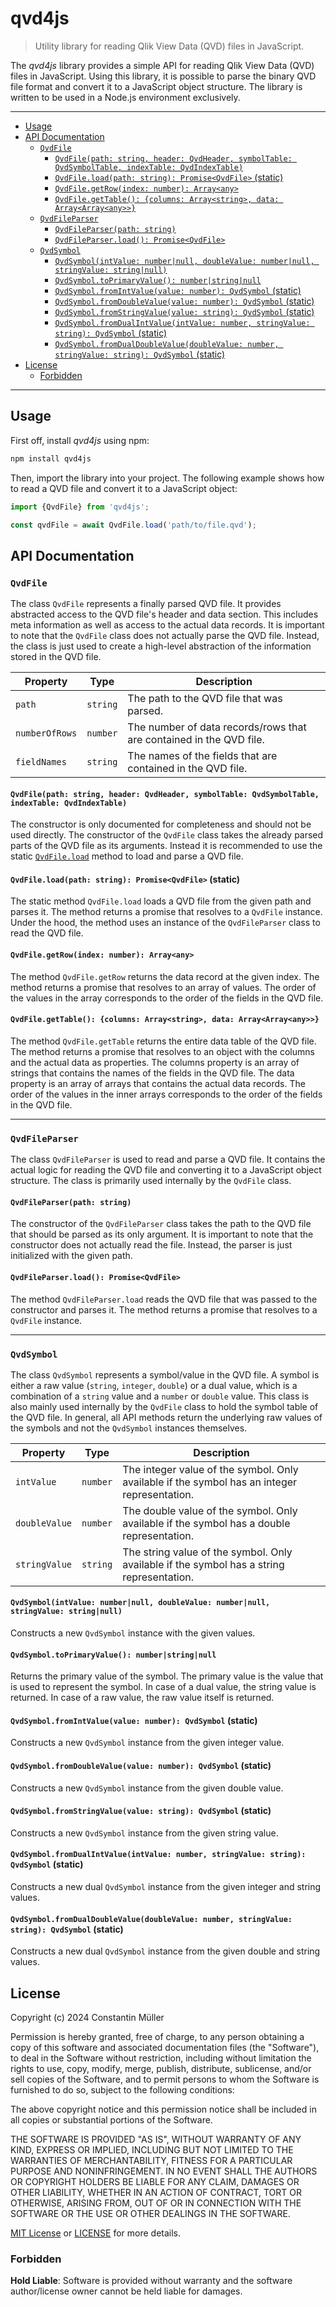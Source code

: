 # qvd4js

> Utility library for reading Qlik View Data (QVD) files in JavaScript.

The _qvd4js_ library provides a simple API for reading Qlik View Data (QVD) files in JavaScript. Using
this library, it is possible to parse the binary QVD file format and convert it to a JavaScript object
structure. The library is written to be used in a Node.js environment exclusively.

---

- [Usage](#usage)
- [API Documentation](#api-documentation)
  - [`QvdFile`](#qvdfile)
    - [`QvdFile(path: string, header: QvdHeader, symbolTable: QvdSymbolTable, indexTable: QvdIndexTable)`](#qvdfilepath-string-header-qvdheader-symboltable-qvdsymboltable-indextable-qvdindextable)
    - [`QvdFile.load(path: string): Promise<QvdFile>` (static)](#qvdfileloadpath-string-promiseqvdfile-static)
    - [`QvdFile.getRow(index: number): Array<any>`](#qvdfilegetrowindex-number-arrayany)
    - [`QvdFile.getTable(): {columns: Array<string>, data: Array<Array<any>>}`](#qvdfilegettable-columns-arraystring-data-arrayarrayany)
  - [`QvdFileParser`](#qvdfileparser)
    - [`QvdFileParser(path: string)`](#qvdfileparserpath-string)
    - [`QvdFileParser.load(): Promise<QvdFile>`](#qvdfileparserload-promiseqvdfile)
  - [`QvdSymbol`](#qvdsymbol)
    - [`QvdSymbol(intValue: number|null, doubleValue: number|null, stringValue: string|null)`](#qvdsymbolintvalue-numbernull-doublevalue-numbernull-stringvalue-stringnull)
    - [`QvdSymbol.toPrimaryValue(): number|string|null`](#qvdsymboltoprimaryvalue-numberstringnull)
    - [`QvdSymbol.fromIntValue(value: number): QvdSymbol` (static)](#qvdsymbolfromintvaluevalue-number-qvdsymbol-static)
    - [`QvdSymbol.fromDoubleValue(value: number): QvdSymbol` (static)](#qvdsymbolfromdoublevaluevalue-number-qvdsymbol-static)
    - [`QvdSymbol.fromStringValue(value: string): QvdSymbol` (static)](#qvdsymbolfromstringvaluevalue-string-qvdsymbol-static)
    - [`QvdSymbol.fromDualIntValue(intValue: number, stringValue: string): QvdSymbol` (static)](#qvdsymbolfromdualintvalueintvalue-number-stringvalue-string-qvdsymbol-static)
    - [`QvdSymbol.fromDualDoubleValue(doubleValue: number, stringValue: string): QvdSymbol` (static)](#qvdsymbolfromdualdoublevaluedoublevalue-number-stringvalue-string-qvdsymbol-static)
- [License](#license)
  - [Forbidden](#forbidden)

---

## Usage

First off, install _qvd4js_ using npm:

```bash
npm install qvd4js
```

Then, import the library into your project. The following example shows how to read a QVD file and convert it to a JavaScript object:

```javascript
import {QvdFile} from 'qvd4js';

const qvdFile = await QvdFile.load('path/to/file.qvd');
```

## API Documentation

### `QvdFile`

The class `QvdFile` represents a finally parsed QVD file. It provides abstracted access to the QVD file's header and data section.
This includes meta information as well as access to the actual data records. It is important to note that the `QvdFile` class
does not actually parse the QVD file. Instead, the class is just used to create a high-level abstraction of the information
stored in the QVD file.

| Property       | Type     | Description                                                         |
| -------------- | -------- | ------------------------------------------------------------------- |
| `path`         | `string` | The path to the QVD file that was parsed.                           |
| `numberOfRows` | `number` | The number of data records/rows that are contained in the QVD file. |
| `fieldNames`   | `string` | The names of the fields that are contained in the QVD file.         |

#### `QvdFile(path: string, header: QvdHeader, symbolTable: QvdSymbolTable, indexTable: QvdIndexTable)`

The constructor is only documented for completeness and should not be used directly. The constructor of the `QvdFile` class takes
the already parsed parts of the QVD file as its arguments. Instead it is recommended to use the static
[`QvdFile.load`](#qvdfileloadpath-string-promiseqvdfile-static) method to load and parse a QVD file.

#### `QvdFile.load(path: string): Promise<QvdFile>` (static)

The static method `QvdFile.load` loads a QVD file from the given path and parses it. The method returns a promise that resolves
to a `QvdFile` instance. Under the hood, the method uses an instance of the `QvdFileParser` class to read the QVD file.

#### `QvdFile.getRow(index: number): Array<any>`

The method `QvdFile.getRow` returns the data record at the given index. The method returns a promise that resolves to an array
of values. The order of the values in the array corresponds to the order of the fields in the QVD file.

#### `QvdFile.getTable(): {columns: Array<string>, data: Array<Array<any>>}`

The method `QvdFile.getTable` returns the entire data table of the QVD file. The method returns a promise that resolves to an
object with the columns and the actual data as properties. The columns property is an array of strings that contains the names
of the fields in the QVD file. The data property is an array of arrays that contains the actual data records. The order of the
values in the inner arrays corresponds to the order of the fields in the QVD file.

---

### `QvdFileParser`

The class `QvdFileParser` is used to read and parse a QVD file. It contains the actual logic for reading the QVD file and
converting it to a JavaScript object structure. The class is primarily used internally by the `QvdFile` class.

#### `QvdFileParser(path: string)`

The constructor of the `QvdFileParser` class takes the path to the QVD file that should be parsed as its only argument. It is
important to note that the constructor does not actually read the file. Instead, the parser is just initialized with the given
path.

#### `QvdFileParser.load(): Promise<QvdFile>`

The method `QvdFileParser.load` reads the QVD file that was passed to the constructor and parses it. The method returns a
promise that resolves to a `QvdFile` instance.

---

### `QvdSymbol`

The class `QvdSymbol` represents a symbol/value in the QVD file. A symbol is either a raw value (`string`, `integer`, `double`) or a
dual value, which is a combination of a `string` value and a `number` or `double` value. This class is also mainly used internally
by the `QvdFile` class to hold the symbol table of the QVD file. In general, all API methods return the underlying raw values of
the symbols and not the `QvdSymbol` instances themselves.

| Property      | Type     | Description                                                                                  |
| ------------- | -------- | -------------------------------------------------------------------------------------------- |
| `intValue`    | `number` | The integer value of the symbol. Only available if the symbol has an integer representation. |
| `doubleValue` | `number` | The double value of the symbol. Only available if the symbol has a double representation.    |
| `stringValue` | `string` | The string value of the symbol. Only available if the symbol has a string representation.    |

#### `QvdSymbol(intValue: number|null, doubleValue: number|null, stringValue: string|null)`

Constructs a new `QvdSymbol` instance with the given values.

#### `QvdSymbol.toPrimaryValue(): number|string|null`

Returns the primary value of the symbol. The primary value is the value that is used to represent the symbol. In case of a dual
value, the string value is returned. In case of a raw value, the raw value itself is returned.

#### `QvdSymbol.fromIntValue(value: number): QvdSymbol` (static)

Constructs a new `QvdSymbol` instance from the given integer value.

#### `QvdSymbol.fromDoubleValue(value: number): QvdSymbol` (static)

Constructs a new `QvdSymbol` instance from the given double value.

#### `QvdSymbol.fromStringValue(value: string): QvdSymbol` (static)

Constructs a new `QvdSymbol` instance from the given string value.

#### `QvdSymbol.fromDualIntValue(intValue: number, stringValue: string): QvdSymbol` (static)

Constructs a new dual `QvdSymbol` instance from the given integer and string values.

#### `QvdSymbol.fromDualDoubleValue(doubleValue: number, stringValue: string): QvdSymbol` (static)

Constructs a new dual `QvdSymbol` instance from the given double and string values.

## License

Copyright (c) 2024 Constantin Müller

Permission is hereby granted, free of charge, to any person obtaining a copy
of this software and associated documentation files (the "Software"), to deal
in the Software without restriction, including without limitation the rights
to use, copy, modify, merge, publish, distribute, sublicense, and/or sell
copies of the Software, and to permit persons to whom the Software is
furnished to do so, subject to the following conditions:

The above copyright notice and this permission notice shall be included in all
copies or substantial portions of the Software.

THE SOFTWARE IS PROVIDED "AS IS", WITHOUT WARRANTY OF ANY KIND, EXPRESS OR
IMPLIED, INCLUDING BUT NOT LIMITED TO THE WARRANTIES OF MERCHANTABILITY,
FITNESS FOR A PARTICULAR PURPOSE AND NONINFRINGEMENT. IN NO EVENT SHALL THE
AUTHORS OR COPYRIGHT HOLDERS BE LIABLE FOR ANY CLAIM, DAMAGES OR OTHER
LIABILITY, WHETHER IN AN ACTION OF CONTRACT, TORT OR OTHERWISE, ARISING FROM,
OUT OF OR IN CONNECTION WITH THE SOFTWARE OR THE USE OR OTHER DEALINGS IN THE
SOFTWARE.

[MIT License](https://opensource.org/licenses/MIT) or [LICENSE](LICENSE) for
more details.

### Forbidden

**Hold Liable**: Software is provided without warranty and the software
author/license owner cannot be held liable for damages.
